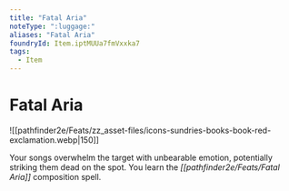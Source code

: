 ```yaml
---
title: "Fatal Aria"
noteType: ":luggage:"
aliases: "Fatal Aria"
foundryId: Item.iptMUUa7fmVxxka7
tags:
  - Item
---
```


# Fatal Aria
![[pathfinder2e/Feats/zz_asset-files/icons-sundries-books-book-red-exclamation.webp|150]]

Your songs overwhelm the target with unbearable emotion, potentially striking them dead on the spot. You learn the _[[pathfinder2e/Feats/Fatal Aria]]_ composition spell.
